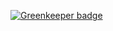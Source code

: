 
[![Greenkeeper badge](https://badges.greenkeeper.io/rikenpatel20/react-native-boilerplate.svg)](https://greenkeeper.io/)

